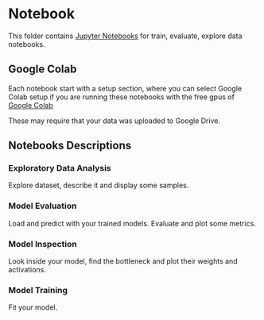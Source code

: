 # Notebook

This folder contains [Jupyter Notebooks](https://jupyter.org/) for train, evaluate, explore data notebooks.

## Google Colab

Each notebook start with a setup section, where you can select Google Colab setup if you are running these notebooks with the free gpus of [Google Colab](https://colab.research.google.com/notebooks/welcome.ipynb?hl=es) 

These may require that your data was uploaded to Google Drive.

## Notebooks Descriptions

### Exploratory Data Analysis

Explore dataset, describe it and display some samples.

### Model Evaluation

Load and predict with your trained models. Evaluate and plot some metrics.

### Model Inspection

Look inside your model, find the bottleneck and plot their weights and activations.

### Model Training

Fit your model.

